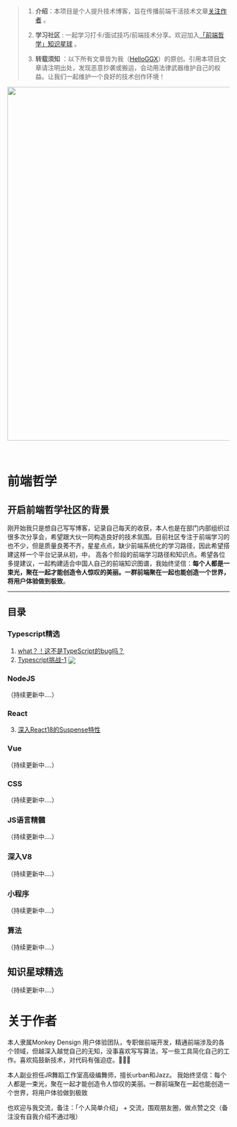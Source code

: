 
> 1. **介绍**：本项目是个人提升技术博客，旨在传播前端干活技术文章[关注作者](#关于作者)
。
> 2. **学习社区** : 一起学习打卡/面试技巧/前端技术分享。欢迎加入[「前端哲学」知识星球](https://t.zsxq.com/aybQRZN) 。
>
> 6. **转载须知** ：以下所有文章皆为我（[HelloGGX](https://github.com/HelloGGX/Front-End-question/blob/master/README.md)）的原创。引用本项目文章请注明出处，发现恶意抄袭或搬运，会动用法律武器维护自己的权益。让我们一起维护一个良好的技术创作环境！


<p align="center">
<a href="#">
  <img src="https://cdn.jsdelivr.net/gh/HelloGGX/Front-End-question@master/pics/banner.png" width="800"/>
</a>
</p>

<p align="center">
  <a href="https://t.zsxq.com/aybQRZN"><img src="https://img.shields.io/badge/%E7%9F%A5%E8%AF%86%E6%98%9F%E7%90%83-%E5%89%8D%E7%AB%AF%E5%93%B2%E5%AD%A6-orange" alt=""></a>
   <a href="#typescript"><img src="https://img.shields.io/badge/%E5%89%8D%E7%AB%AF-TypeScript-blue" alt=""></a>
    <a href="#NodeJS"><img src="https://img.shields.io/badge/%E5%89%8D%E7%AB%AF-NodeJs-green" alt=""></a>
     <a href="#React"><img src="https://img.shields.io/badge/%E5%89%8D%E7%AB%AF-React-blue" alt=""></a>
     <a href="#Vue"><img src="https://img.shields.io/badge/%E5%89%8D%E7%AB%AF-Vue-brightgreen" alt=""></a>
     <a href="#CSS"><img src="https://img.shields.io/badge/%E5%89%8D%E7%AB%AF-CSS-red" alt=""></a>
     <a href="#JS"><img src="https://img.shields.io/badge/%E5%89%8D%E7%AB%AF-JS%E8%AF%AD%E8%A8%80%E7%B2%BE%E9%AB%93-red" alt=""></a>
     <a href="#V8"><img src="https://img.shields.io/badge/%E5%89%8D%E7%AB%AF-%E6%B7%B1%E5%85%A5V8-blueviolet" alt=""></a>
     <a href="#mini"><img src="https://img.shields.io/badge/%E5%89%8D%E7%AB%AF-%E5%B0%8F%E7%A8%8B%E5%BA%8F-green" alt=""></a>
     <a href="#algorithm"><img src="https://img.shields.io/badge/%E5%89%8D%E7%AB%AF-%E7%AE%97%E6%B3%95-9cf" alt=""></a>
     <a href="#planet"><img src="https://img.shields.io/badge/%E5%89%8D%E7%AB%AF-%E7%9F%A5%E8%AF%86%E6%98%9F%E7%90%83%E7%B2%BE%E9%80%89-orange" alt=""></a>
</p>


# 前端哲学

## 开启前端哲学社区的背景

刚开始我只是想自己写写博客，记录自己每天的收获，本人也是在部门内部组织过很多次分享会，希望跟大伙一同构造良好的技术氛围。目前社区专注于前端学习的也不少，但是质量良莠不齐，星星点点，缺少前端系统化的学习路径，因此希望搭建这样一个平台记录从初，中， 高各个阶段的前端学习路径和知识点。希望各位多提建议，一起构建适合中国人自己的前端知识图谱，我始终坚信：**每个人都是一束光，聚在一起才能创造令人惊叹的美丽。一群前端聚在一起也能创造一个世界，将用户体验做到极致**。


---------------------------------------------

## 目录

<a id="typescript"></a>
### Typescript精选
1. [what？！这不是TypeScript的bug吗？](./problems/Typescript/what？！这不是TypeScript的bug吗.md) 
2. [ Typescript挑战-1](./problems/Typescript/typescript挑战1.md) <span style="vertical-align: middle;"><img src="https://img.shields.io/badge/typescript-%E4%B8%AD%E7%BA%A7-blue"/></span>

<a id="NodeJS"></a>
### NodeJS
（持续更新中....）

<a id="React"></a>
### React
3. [深入React18的Suspense特性](./problems/React/React18-Suspense.md) 

<a id="Vue"></a>
### Vue
（持续更新中....）

<a id="CSS"></a>
### CSS
（持续更新中....）


<a id="JS"></a>
### JS语言精髓
（持续更新中....）

<a id="V8"></a>
### 深入V8
（持续更新中....）

<a id="mini"></a>
### 小程序
（持续更新中....）

<a id="algorithm"></a>
### 算法
（持续更新中....）

<a id="planet"></a>
## 知识星球精选


（持续更新中....）


# 关于作者

本人隶属Monkey Densign 用户体验团队，专职做前端开发，精通前端涉及的各个领域，但越深入越觉自己的无知，没事喜欢写写算法，写一些工具简化自己的工作。喜欢捣鼓新技术，对代码有强迫症。👻👻👻

本人副业担任JR舞蹈工作室高级编舞师，擅长urban和Jazz。
我始终坚信：每个人都是一束光，聚在一起才能创造令人惊叹的美丽。一群前端聚在一起也能创造一个世界，将用户体验做到极致 

也欢迎与我交流，备注：「个人简单介绍」 + 交流，围观朋友圈，做点赞之交（备注没有自我介绍不通过哦）

